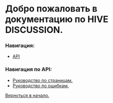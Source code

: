 # <a name="begin"></a> Добро пожаловать в документацию по HIVE DISCUSSION.

### Навигация:
<nav>
	<ul>
		<li><a href="#api">API</a></li>
	</ul>
</nav>



### <a name="api"></a> Навигация по API:
<nav>
	<ul>
		<li><a href="./API/">Руководство по страницам.</a></li>
		<li><a href="./API/ERROR.md">Руководство по ошибкам.</li>
	</ul>
	<a href="#begin">Вернуться в начало.</a>
</nav>